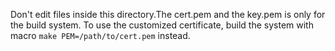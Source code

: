 Don't edit files inside this directory.The cert.pem and the key.pem is only for the build system.
To use the customized certificate, build the system with macro `make PEM=/path/to/cert.pem` instead.